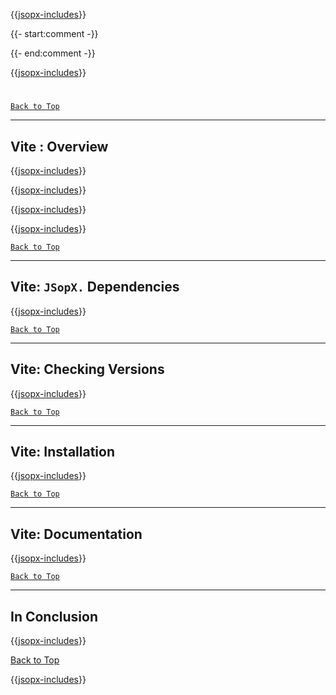﻿{{[jsopx-includes](AllGlobal/Master/Includes/Sections/Technologies/Vite/Header.md)}}

{{- start:comment -}}
<!-- START JSOPX NOVA DOCX HEADER
group: 'Technologies'
subGroup: 'Vite'
isDraft: true
isProductionReady: true
toc: true
END JSOPX NOVA DOCX HEADER -->
{{- end:comment -}}

{{[jsopx-includes](AllGlobal/Master/Includes/Common/Draft-Notice.md)}}


#
[`Back to Top`](#table-of-contents)

---

## Vite : Overview

{{[jsopx-includes](AllGlobal/Master/Includes/Sections/Technologies/Vite/Overview.md)}}

{{[jsopx-includes](AllGlobal/Master/Includes/Common/Current-Phase.md)}}

{{[jsopx-includes](AllGlobal/Master/Includes/Sections/Technologies/Vite/BodyContent.md)}}

{{[jsopx-includes](AllGlobal/Master/Includes/Common/Alerts-Current.md)}}



[`Back to Top`](#table-of-contents)

---

## Vite: `JSopX.` Dependencies

{{[jsopx-includes](AllGlobal/Master/Includes/Sections/Technologies/Vite/JsopxDependencies.md)}}



[`Back to Top`](#table-of-contents)

---

## Vite: Checking Versions

{{[jsopx-includes](AllGlobal/Master/Includes/Sections/Technologies/Vite/CheckingVersions.md)}}



[`Back to Top`](#table-of-contents)

---

## Vite: Installation

{{[jsopx-includes](AllGlobal/Master/Includes/Sections/Technologies/Vite/Installation.md)}}


[`Back to Top`](#table-of-contents)

---

## Vite: Documentation

{{[jsopx-includes](AllGlobal/Master/Includes/Sections/Technologies/Vite/Documentation.md)}}


[`Back to Top`](#table-of-contents)

---

## In Conclusion

{{[jsopx-includes](AllGlobal/Master/Includes/Sections/Technologies/Vite/InConclusion.md)}}

[Back to Top](#table-of-contents)

{{[jsopx-includes](AllGlobal/Master/Includes/Layout/Footer.md)}}
